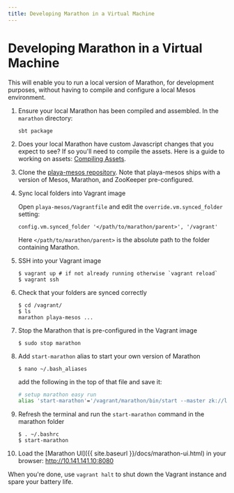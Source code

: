 ```yaml
---
title: Developing Marathon in a Virtual Machine
---
```


# Developing Marathon in a Virtual Machine

This will enable you to run a local version of Marathon, for development purposes, without having to compile and configure a local Mesos environment.

1. Ensure your local Marathon has been compiled and assembled. In the `marathon` directory:

    ```
    sbt package
    ```

2. Does your local Marathon have custom Javascript changes that you expect to see?
   If so you'll need to compile the assets. Here is a guide to working on assets:
   [Compiling Assets](https://github.com/mesosphere/marathon-ui#compiling-assets).

3.  Clone the [playa-mesos repository](https://github.com/mesosphere/playa-mesos). Note that playa-mesos ships with a version of Mesos, Marathon, and ZooKeeper pre-configured.

4.  Sync local folders into Vagrant image

    Open `playa-mesos/Vagrantfile` and edit the `override.vm.synced_folder` setting:

    ```
    config.vm.synced_folder '</path/to/marathon/parent>', '/vagrant'
    ```
    Here `</path/to/marathon/parent>` is the absolute path to the folder containing Marathon.

5. SSH into your Vagrant image

    ``` console
    $ vagrant up # if not already running otherwise `vagrant reload`
    $ vagrant ssh
    ```

6.  Check that your folders are synced correctly

    ``` console
    $ cd /vagrant/
    $ ls
    marathon playa-mesos ...
    ```

7. Stop the Marathon that is pre-configured in the Vagrant image

    ``` console
    $ sudo stop marathon
    ```

8. Add `start-marathon` alias to start your own version of Marathon

    ``` console
    $ nano ~/.bash_aliases
    ```

    add the following in the top of that file and save it:

    ``` bash
    # setup marathon easy run
    alias 'start-marathon'='/vagrant/marathon/bin/start --master zk://localhost:2181/mesos --zk zk://localhost:2181/marathon --assets_path src/main/resources/assets'
    ```

9.  Refresh the terminal and run the `start-marathon` command in the marathon folder

    ``` console
    $ . ~/.bashrc
    $ start-marathon
    ```

10. Load the [Marathon UI]({{ site.baseurl }}/docs/marathon-ui.html) in your browser: http://10.141.141.10:8080

When you're done, use `vagrant halt` to shut down the Vagrant instance and spare your battery life.
